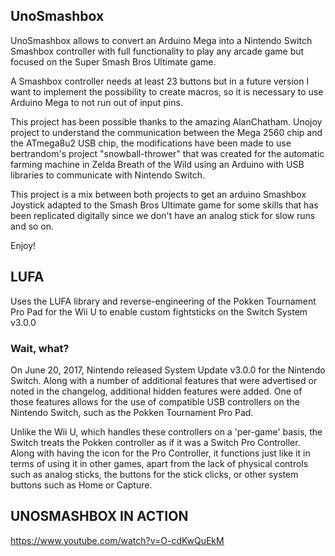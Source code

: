 
## UnoSmashbox 

UnoSmashbox allows to convert an Arduino Mega into a Nintendo Switch Smashbox controller with full functionality to play any arcade game but focused on the Super Smash Bros Ultimate game.

A Smashbox controller needs at least 23 buttons but in a future version I want to implement the possibility to create macros, so it is necessary to use Arduino Mega to not run out of input pins.

This project has been possible thanks to the amazing AlanChatham.
Unojoy project to understand the communication between the Mega 2560 chip and the ATmega8u2 USB chip, the modifications have been made to use bertrandom's project "snowball-thrower" that was created for the automatic farming machine in Zelda Breath of the Wild using an Arduino with USB libraries to communicate with Nintendo Switch.

This project is a mix between both projects to get an arduino Smashbox Joystick adapted to the Smash Bros Ultimate game for some skills that has been replicated digitally since we don't have an analog stick for slow runs and so on.

Enjoy!


## LUFA

Uses the LUFA library and reverse-engineering of the Pokken Tournament Pro Pad for the Wii U to enable custom fightsticks on the Switch System v3.0.0

### Wait, what?
On June 20, 2017, Nintendo released System Update v3.0.0 for the Nintendo Switch. Along with a number of additional features that were advertised or noted in the changelog, additional hidden features were added. One of those features allows for the use of compatible USB controllers on the Nintendo Switch, such as the Pokken Tournament Pro Pad.

Unlike the Wii U, which handles these controllers on a 'per-game' basis, the Switch treats the Pokken controller as if it was a Switch Pro Controller. Along with having the icon for the Pro Controller, it functions just like it in terms of using it in other games, apart from the lack of physical controls such as analog sticks, the buttons for the stick clicks, or other system buttons such as Home or Capture.


## UNOSMASHBOX IN ACTION

https://www.youtube.com/watch?v=O-cdKwQuEkM
